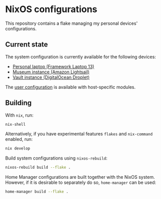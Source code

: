 # NixOS configurations

This repository contains a flake managing my personal devices' configurations.

## Current state

The system configuration is currently available for the following devices:

- [Personal laptop (Framework Laptop 13)](./hosts/framework/default.nix)
- [Museum instance (Amazon Lightsail)](./hosts/museum/default.nix)
- [Vault instance (DigitalOcean Droplet)](./hosts/vault/default.nix)

The [user configuration](./home/lyuk98/) is available with host-specific modules.

## Building

With `nix`, run:

```sh
nix-shell
```

Alternatively, if you have experimental features `flakes` and `nix-command` enabled, run:

```sh
nix develop
```

Build system configurations using `nixos-rebuild`:

```sh
nixos-rebuild build --flake .
```

Home Manager configurations are built together with the NixOS system. However, if it is desirable to separately do so, `home-manager` can be used:

```sh
home-manager build --flake .
```
